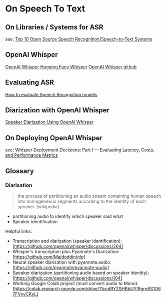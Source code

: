# On Speech To Text


## On Libraries / Systems for ASR
see:
[Top 10 Open Source Speech Recognition/Speech-to-Text Systems](https://fosspost.org/open-source-speech-recognition/)


## OpenAI Whisper

[OpenAI Whisper ](https://openai.com/research/whisper)
[Hugging Face Whisper](https://huggingface.co/openai/whisper-medium)
[OpenAI Whisper github](https://github.com/openai/whisper#python-usage)


## Evaluating ASR

[How to evaluate Speech Recognition models](https://www.assemblyai.com/blog/how-to-evaluate-speech-recognition-models/)


## Diarization with OpenAI Whisper

[Speaker Diarization Using OpenAI Whisper](https://github.com/MahmoudAshraf97/whisper-diarization)


## On Deploying OpenAI Whisper

see:
[Whisper Deployment Decisions: Part I — Evaluating Latency, Costs, and Performance Metrics](https://blog.ml6.eu/whisper-deployment-decisions-part-i-evaluating-latency-costs-and-performance-metrics-d07f6edc9ec0)


## Glossary

### Diarisation

> the process of partitioning an audio stream containing human speech into homogeneous segments according to the identity of each speaker. (wikipedia)

- partitioning audio to identify which speaker said what
- Speaker identification

Helpful links:
- Transcription and diarization (speaker identification): [https://github.com/openai/whisper/discussions/264]
- Whisper's transcription plus Pyannote's Diarization: [https://github.com/Majdoddin/nlp]
- Neural speaker diarization with pyannote.audio: [https://github.com/pyannote/pyannote-audio]
- Speaker diarization (partitioning audio based on speaker identity): [https://github.com/openai/whisper/discussions/104]
- Working Google Colab project (must convert audio to Mono): [https://colab.research.google.com/drive/11ccdRYZSHBbUYI9grn6S1O67FVyvCKyL]



